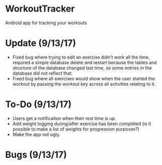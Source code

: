 # WorkoutTracker
Android app for tracking your workouts

# Update (9/13/17)
+ Fixed bug where trying to edit an exercise didn't work all the time, required a simple database delete and restart because the tables and structure of the database changed last time, so some entries in the database did not reflect that.
+ Fixed bug where all exercises would show when the user started the workout by passing the workout key across all activities relating to it.

# To-Do (9/13/17)
+ Users get a notification when their rest time is up.
+ Add weight logging during/after exercise has been completed (is it possible to make a list of weights for progression purposes?)
+ Make the app not ugly.

# Bugs (9/13/17)
